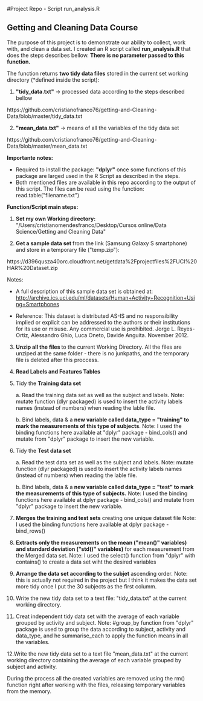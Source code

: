 #Project Repo - Script run_analysis.R
## Getting and Cleaning Data Course

The purpose of this project is to demonstrate our ability to collect, work with, and clean a data set. I created an R script called <b>run_analysis.R</b> that does the steps describes bellow. <b>There is no parameter passed to this function.</b>
 
The function returns <b>two tidy data files</b> stored in the current set working directory (*defined inside the script):

  1) <b>"tidy_data.txt"</b> -> processed data according to the steps described bellow
  <link>https://github.com/cristianofranco76/getting-and-Cleaning-Data/blob/master/tidy_data.txt</link>
  
  2) <b>"mean_data.txt"</b> -> means of all the variables of the tidy data set
 <link>https://github.com/cristianofranco76/getting-and-Cleaning-Data/blob/master/mean_data.txt</link>

<b>Importante notes:</b> 

* Required to install the package: <b>"dplyr"</b> once some functions of this package are larged used in the R Script as described in the steps.
* Both mentioned files are available in this repo according to the output of this script. The files can be read using the function: read.table("filename.txt")

<b>Function/Script main steps:</b>

  1. <b>Set my own Working directory:</b> 
  "/Users/cristianomendesfranco/Desktop/Cursos online/Data Science/Getting and Cleaning Data"

  2. <b>Get a sample data set </b> from the link (Samsung Galaxy S smartphone) and store in a temporary file ("temp.zip"):
  <link> https://d396qusza40orc.cloudfront.net/getdata%2Fprojectfiles%2FUCI%20HAR%20Dataset.zip </link>

 Notes: 
 * A full description of this sample data set is obtained at:    <link>http://archive.ics.uci.edu/ml/datasets/Human+Activity+Recognition+Using+Smartphones</link>
 
 * Reference: This dataset is distributed AS-IS and no responsibility implied or explicit can be addressed to the authors or their institutions for its use or misuse. Any commercial use is prohibited. Jorge L. Reyes-Ortiz, Alessandro Ghio, Luca Oneto, Davide Anguita. November 2012.

  3. <b>Unzip all the files </b> to the current Working Directory. All the files are unziped at the same folder - there is no junkpaths, and the temporary file is deleted after this proccess.

  4. <b>Read Labels and Features Tables</b>
  
  5. Tidy the <b>Training data set </b>
  
     a. Read the training data set as well as the subject and labels.
        Note: mutate function (dlyr packaged) is used to insert the activity labels names (instead of numbers) when reading the lable file.

     b. Bind labels, data & a <b>new variable called data_type = "training" to mark the measurements of this type of subjects</b>.
     Note: I used the binding functions here available at "dplyr" package - bind_cols() and mutate from "dplyr" package to insert the new variable.
     
  6. Tidy the <b>Test data set </b>
  
     a. Read the test data set as well as the subject and labels.
        Note: mutate function (dlyr packaged) is used to insert the activity labels names (instead of numbers) when reading the lable file.

     b. Bind labels, data & a <b>new variable called data_type = "test" to mark the measurements of this type of subjects.</b>
     Note: I used the binding functions here available at dplyr package - bind_cols() and mutate from "dplyr" package to insert the new variable.

  7. <b>Merges the training and test sets</b> creating one unique dataset file
     Note: I used the binding functions here available at dplyr package - bind_rows()
  
  8. <b>Extracts only the measurements on the mean ("mean()" variables) and standard deviation ("std()" variables)</b> for each measurement from the Merged data set.
     Note: I used the select() function from "dplyr" with contains() to create a data set wiht the desired variables 

  9. <b>Arrange the data set according to the subjet</b> ascending order.
     Note: this is actually not required in the project but I think it makes the data set more tidy once I put the 30 subjects as the first columm.

  10. Write the new tidy data set to a text file: "tidy_data.txt" at the current working directory.
  
  11. Creat independent tidy data set with the average of each variable grouped by activity and subject.
      Note: #group_by function from "dplyr" package is used to group the data according to subject, activity and data_type, and he summarise_each to apply the function means in all the variables.   
  
  12.Write the new tidy data set to a text file "mean_data.txt" at the current working directory containing the average of each variable grouped by subject and activity.

During the process all the created variables are removed using the rm() function right after working with the files, releasing temporary variables from the memory.
